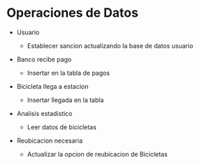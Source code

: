 # Operaciones de Datos

* Usuario
    - Establecer sancion actualizando la base de datos usuario

* Banco recibe pago
    - Insertar en la tabla de pagos

* Bicicleta llega a estacion
    - Insertar llegada en la tabla

* Analisis estadistico
    - Leer datos de bicicletas

* Reubicacion necesaria
    - Actualizar la opcion de reubicacion de Bicicletas